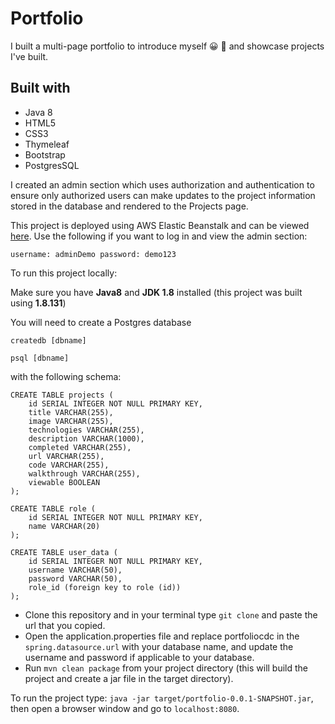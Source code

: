 # Portfolio

I built a multi-page portfolio to introduce myself :grinning: :wave: and showcase projects I've built.

## Built with

* Java 8 
* HTML5
* CSS3
* Thymeleaf 
* Bootstrap
* PostgresSQL

I created an admin section which uses authorization and authentication to ensure only authorized users can make updates to the project information stored in the database and rendered to the Projects page. 

This project is deployed using AWS Elastic Beanstalk and can be viewed [here](http://ccornell.us-east-2.elasticbeanstalk.com). Use the following if you want to log in and view the admin section: 

`username: adminDemo password: demo123`

To run this project locally:

Make sure you have **Java8** and **JDK 1.8** installed (this project was built using **1.8.131**)

You will need to create a Postgres database 

`createdb [dbname]`

`psql [dbname]`

with the following schema:

```
CREATE TABLE projects (
    id SERIAL INTEGER NOT NULL PRIMARY KEY,
    title VARCHAR(255),
    image VARCHAR(255),
    technologies VARCHAR(255),
    description VARCHAR(1000),
    completed VARCHAR(255),
    url VARCHAR(255),
    code VARCHAR(255),
    walkthrough VARCHAR(255),
    viewable BOOLEAN
);

CREATE TABLE role (
    id SERIAL INTEGER NOT NULL PRIMARY KEY, 
    name VARCHAR(20)
);

CREATE TABLE user_data (
    id SERIAL INTEGER NOT NULL PRIMARY KEY, 
    username VARCHAR(50),
    password VARCHAR(50),
    role_id (foreign key to role (id))
);
```

* Clone this repository and in your terminal type `git clone` and paste the url that you copied. 
* Open the application.properties file and replace portfoliocdc in the `spring.datasource.url` with your database name, and update the username and password if applicable to your database. 
* Run `mvn clean package` from your project directory (this will build the project and create a jar file in the target directory).


To run the project type: `java -jar target/portfolio-0.0.1-SNAPSHOT.jar`, then open a browser window and go to `localhost:8080`.


